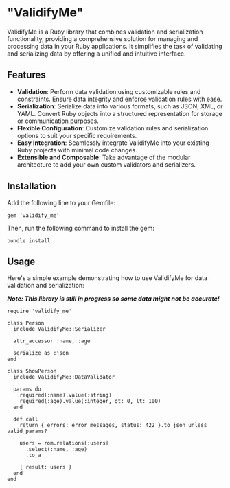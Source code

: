 # "ValidifyMe"

ValidifyMe is a Ruby library that combines validation and serialization functionality, providing a comprehensive solution for managing and processing data in your Ruby applications. It simplifies the task of validating and serializing data by offering a unified and intuitive interface.

## Features

- <b>Validation</b>: Perform data validation using customizable rules and constraints. Ensure data integrity and enforce validation rules with ease. <br>
- <b>Serialization</b>: Serialize data into various formats, such as JSON, XML, or YAML. 
Convert Ruby objects into a structured representation for storage or communication purposes.
- <b>Flexible Configuration</b>: Customize validation rules and serialization options to suit your specific requirements.
- <b>Easy Integration</b>: Seamlessly integrate ValidifyMe into your existing Ruby projects with minimal code changes.
- <b>Extensible and Composable</b>: Take advantage of the modular architecture to add your own custom validators and serializers.

## Installation

Add the following line to your Gemfile:

`gem 'validify_me'`

Then, run the following command to install the gem:

`bundle install`

## Usage

Here's a simple example demonstrating how to use ValidifyMe for data validation and serialization:

<b><i><span>Note: This library is still in progress so some data might not be accurate!</span></i></b>

```
require 'validify_me'

class Person
  include ValidifyMe::Serializer

  attr_accessor :name, :age

  serialize_as :json
end

class ShowPerson
  include ValidifyMe::DataValidator

  params do
    required(:name).value(:string)
    required(:age).value(:integer, gt: 0, lt: 100)
  end

  def call
    return { errors: error_messages, status: 422 }.to_json unless valid_params?

    users = rom.relations[:users]
      .select(:name, :age)
      .to_a

    { result: users }
  end
end
```
